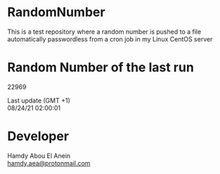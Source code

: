 # RandomNumber    
This is a test repository where a random number is pushed to a file automatically passwordless from a cron job in my Linux CentOS server    
# Random Number of the last run   
22969
      
Last update (GMT +1)    
08/24/21 02:00:01
# Developer    
Hamdy Abou El Anein   
hamdy.aea@protonmail.com
